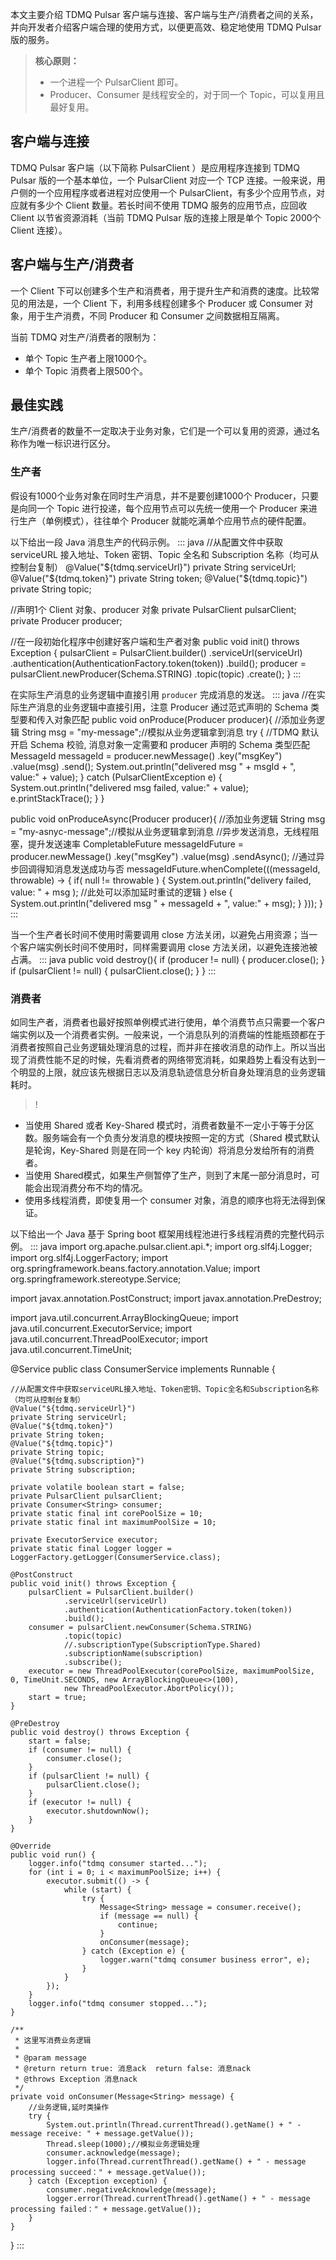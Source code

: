 本文主要介绍 TDMQ Pulsar 客户端与连接、客户端与生产/消费者之间的关系，并向开发者介绍客户端合理的使用方式，以便更高效、稳定地使用 TDMQ Pulsar 版的服务。

>**核心原则：**
>- 一个进程一个 PulsarClient 即可。
>- Producer、Consumer 是线程安全的，对于同一个 Topic，可以复用且最好复用。

## 客户端与连接

TDMQ Pulsar 客户端（以下简称 PulsarClient ）是应用程序连接到 TDMQ Pulsar 版的一个基本单位，一个 PulsarClient 对应一个 TCP 连接。一般来说，用户侧的一个应用程序或者进程对应使用一个 PulsarClient，有多少个应用节点，对应就有多少个 Client 数量。若长时间不使用 TDMQ 服务的应用节点，应回收 Client 以节省资源消耗（当前 TDMQ Pulsar 版的连接上限是单个 Topic 2000个 Client 连接）。



## 客户端与生产/消费者

一个 Client 下可以创建多个生产和消费者，用于提升生产和消费的速度。比较常见的用法是，一个 Client 下，利用多线程创建多个 Producer 或 Consumer 对象，用于生产消费，不同 Producer 和 Consumer 之间数据相互隔离。

当前 TDMQ 对生产/消费者的限制为：
- 单个 Topic 生产者上限1000个。
- 单个 Topic 消费者上限500个。



## 最佳实践

生产/消费者的数量不一定取决于业务对象，它们是一个可以复用的资源，通过名称作为唯一标识进行区分。

### 生产者

假设有1000个业务对象在同时生产消息，并不是要创建1000个 Producer，只要是向同一个 Topic 进行投递，每个应用节点可以先统一使用一个 Producer 来进行生产（单例模式），往往单个 Producer 就能吃满单个应用节点的硬件配置。

以下给出一段 Java 消息生产的代码示例。
<dx-codeblock>
:::  java
//从配置文件中获取 serviceURL 接入地址、Token 密钥、Topic 全名和 Subscription 名称（均可从控制台复制）
@Value("${tdmq.serviceUrl}")
private String serviceUrl;
@Value("${tdmq.token}")
private String token;
@Value("${tdmq.topic}")
private String topic;

//声明1个 Client 对象、producer 对象
private PulsarClient pulsarClient;
private Producer<String> producer;

//在一段初始化程序中创建好客户端和生产者对象
public void init() throws Exception {
    pulsarClient = PulsarClient.builder()
            .serviceUrl(serviceUrl)
            .authentication(AuthenticationFactory.token(token))
            .build();
    producer = pulsarClient.newProducer(Schema.STRING)
            .topic(topic)
            .create();
}
:::
</dx-codeblock>


在实际生产消息的业务逻辑中直接引用 `producer` 完成消息的发送。
<dx-codeblock>
:::  java
//在实际生产消息的业务逻辑中直接引用，注意 Producer 通过范式声明的 Schema 类型要和传入对象匹配
public void onProduce(Producer<String> producer){
    //添加业务逻辑
    String msg = "my-message";//模拟从业务逻辑拿到消息
    try {
        //TDMQ 默认开启 Schema 校验, 消息对象一定需要和 producer 声明的 Schema 类型匹配
        MessageId messageId = producer.newMessage()
              .key("msgKey")
          		.value(msg)
          		.send();
        System.out.println("delivered msg " + msgId + ", value:" + value);
    } catch (PulsarClientException e) {
      	System.out.println("delivered msg failed, value:" + value);
      	e.printStackTrace();
    }
}

public void onProduceAsync(Producer<String> producer){
    //添加业务逻辑
    String msg = "my-asnyc-message";//模拟从业务逻辑拿到消息
    //异步发送消息，无线程阻塞，提升发送速率
    CompletableFuture<MessageId> messageIdFuture = producer.newMessage()
          .key("msgKey")
      		.value(msg)
      		.sendAsync();
    //通过异步回调得知消息发送成功与否
    messageIdFuture.whenComplete(((messageId, throwable) -> {
        if( null != throwable ) {
            System.out.println("delivery failed, value: " + msg );
            //此处可以添加延时重试的逻辑
        } else {
            System.out.println("delivered msg " + messageId + ", value:" + msg);
        }
    }));
}
:::
</dx-codeblock>


当一个生产者长时间不使用时需要调用 close 方法关闭，以避免占用资源；当一个客户端实例长时间不使用时，同样需要调用 close 方法关闭，以避免连接池被占满。
<dx-codeblock>
:::  java
public void destroy(){
    if (producer != null) {
        producer.close();
    }
    if (pulsarClient != null) {
        pulsarClient.close();
    }
}
:::
</dx-codeblock>


### 消费者

如同生产者，消费者也最好按照单例模式进行使用，单个消费节点只需要一个客户端实例以及一个消费者实例。一般来说，一个消息队列的消费端的性能瓶颈都在于消费者按照自己业务逻辑处理消息的过程，而并非在接收消息的动作上。所以当出现了消费性能不足的时候，先看消费者的网络带宽消耗，如果趋势上看没有达到一个明显的上限，就应该先根据日志以及消息轨迹信息分析自身处理消息的业务逻辑耗时。


>!
- 当使用 Shared 或者 Key-Shared 模式时，消费者数量不一定小于等于分区数。服务端会有一个负责分发消息的模块按照一定的方式（Shared 模式默认是轮询，Key-Shared 则是在同一个 key 内轮询）将消息分发给所有的消费者。
- 当使用 Shared模式，如果生产侧暂停了生产，则到了末尾一部分消息时，可能会出现消费分布不均的情况。
- 使用多线程消费，即使复用一个 consumer 对象，消息的顺序也将无法得到保证。

以下给出一个 Java 基于 Spring boot 框架用线程池进行多线程消费的完整代码示例。
<dx-codeblock>
:::  java
import org.apache.pulsar.client.api.*;
import org.slf4j.Logger;
import org.slf4j.LoggerFactory;
import org.springframework.beans.factory.annotation.Value;
import org.springframework.stereotype.Service;

import javax.annotation.PostConstruct;
import javax.annotation.PreDestroy;

import java.util.concurrent.ArrayBlockingQueue;
import java.util.concurrent.ExecutorService;
import java.util.concurrent.ThreadPoolExecutor;
import java.util.concurrent.TimeUnit;

@Service
public class ConsumerService implements Runnable {

    //从配置文件中获取serviceURL接入地址、Token密钥、Topic全名和Subscription名称（均可从控制台复制）
    @Value("${tdmq.serviceUrl}")
    private String serviceUrl;
    @Value("${tdmq.token}")
    private String token;
    @Value("${tdmq.topic}")
    private String topic;
    @Value("${tdmq.subscription}")
    private String subscription;

    private volatile boolean start = false;
    private PulsarClient pulsarClient;
    private Consumer<String> consumer;
    private static final int corePoolSize = 10;
    private static final int maximumPoolSize = 10;

    private ExecutorService executor;
    private static final Logger logger = LoggerFactory.getLogger(ConsumerService.class);

    @PostConstruct
    public void init() throws Exception {
        pulsarClient = PulsarClient.builder()
                .serviceUrl(serviceUrl)
                .authentication(AuthenticationFactory.token(token))
                .build();
        consumer = pulsarClient.newConsumer(Schema.STRING)
                .topic(topic)
                //.subscriptionType(SubscriptionType.Shared)
                .subscriptionName(subscription)
                .subscribe();
        executor = new ThreadPoolExecutor(corePoolSize, maximumPoolSize, 0, TimeUnit.SECONDS, new ArrayBlockingQueue<>(100),
                new ThreadPoolExecutor.AbortPolicy());
        start = true;
    }

    @PreDestroy
    public void destroy() throws Exception {
        start = false;
        if (consumer != null) {
            consumer.close();
        }
        if (pulsarClient != null) {
            pulsarClient.close();
        }
        if (executor != null) {
            executor.shutdownNow();
        }
    }

    @Override
    public void run() {
        logger.info("tdmq consumer started...");
        for (int i = 0; i < maximumPoolSize; i++) {
            executor.submit(() -> {
                while (start) {
                    try {
                        Message<String> message = consumer.receive();
                        if (message == null) {
                            continue;
                        }
                        onConsumer(message);
                    } catch (Exception e) {
                        logger.warn("tdmq consumer business error", e);
                    }
                }
            });
        }
        logger.info("tdmq consumer stopped...");
    }

    /**
     * 这里写消费业务逻辑
     *
     * @param message
     * @return return true: 消息ack  return false: 消息nack
     * @throws Exception 消息nack
     */
    private void onConsumer(Message<String> message) {
        //业务逻辑,延时类操作
        try {
            System.out.println(Thread.currentThread().getName() + " - message receive: " + message.getValue());
            Thread.sleep(1000);//模拟业务逻辑处理
            consumer.acknowledge(message);
            logger.info(Thread.currentThread().getName() + " - message processing succeed：" + message.getValue());
        } catch (Exception exception) {
            consumer.negativeAcknowledge(message);
            logger.error(Thread.currentThread().getName() + " - message processing failed：" + message.getValue());
        }
    }
}
:::
</dx-codeblock>





